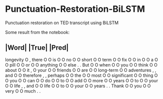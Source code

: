 # Punctuation-Restoration-BiLSTM
Punctuation restoration on TED transcript using BiLSTM 

Some result from the notebook:

|Word|           |True| 	 |Pred|
------------------------------
longevity      O	,
there          O	O
is             O	O
no             O	O
short          O	O
term           O	O
fix            O	O
in             O	O
a              O	O
pill           O	O
or             O	O
anything       O	O
else           .	.
But            O	O
when           O	O
you            O	O
think          O	O
about          O	O
it             ,	O
your           O	O
friends        O	O
are            O	O
long-term      O	O
adventures     ,	,
and            O	O
therefore      ,	,
perhaps        O	O
the            O	O
most           O	O
significant    O	O
thing          O	O
you            O	O
can            O	O
do             O	O
to             O	O
add            O	O
more           O	O
years          O	O
to             O	O
your           O	O
life           ,	,
and            O	O
life           O	O
to             O	O
your           O	O
years          .	.
Thank          O	O
you            O	O
very           O	O
much           .	.
